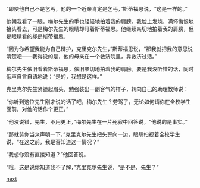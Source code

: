 
“即使他自己不是乞丐，他的一个近亲肯定是乞丐，”斯蒂福思说，“这是一样的。”

他朝我看了一眼，梅尔先生的手也轻轻地拍着我的肩膀。我脸上发烧，满怀悔恨地抬头看去，可是梅尔先生的眼睛却盯着斯蒂福思。他继续亲切地拍着我的肩膀，但是眼睛看的却是斯蒂福思。

“因为你希望我能为自己辩护，克里克尔先生，”斯蒂福思说，“那我就把我的意思说清楚吧——我得说的是，他的母亲在一个救济院里，靠救济过活。”

梅尔先生依旧看着斯蒂福思，依旧亲切地拍着我的肩膀。要是我没听错的话，同时低声自言自语地说：“是的，我想是这样。”

克里克尔先生紧锁起眉头，勉强装出一副客气的样子，转向自己的助理教师说：

“你听到这位先生刚才说的话了吧，梅尔先生？劳驾了，无论如何请你在全校学生面前，对他的话作个更正。”

“他没说错，先生，不用更正，”梅尔先生在一片死寂中回答说，“他说的是事实。”

“那就劳你当众声明一下，”克里克尔先生把头歪向一边，眼睛扫视着全校学生说，“在这之前，我是否知道这一情况？”

“我想你没有直接知道？”他回答说。

“哦，这是说你知道我不了解，”克里克尔先生说，“是不是，先生？”

[next](page99.md)